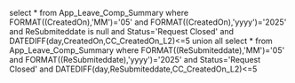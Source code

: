 
 select * from App_Leave_Comp_Summary where FORMAT((CreatedOn),'MM')='05' and FORMAT((CreatedOn),'yyyy')='2025' and ReSubmiteddate is null and Status='Request Closed' and DATEDIFF(day,CreatedOn,CC_CreatedOn_L2)<=5
 union all
select * from App_Leave_Comp_Summary where FORMAT((ReSubmiteddate),'MM')='05' and FORMAT((ReSubmiteddate),'yyyy')='2025' and Status='Request Closed' and DATEDIFF(day,ReSubmiteddate,CC_CreatedOn_L2)<=5

